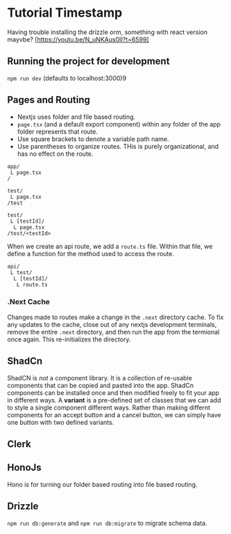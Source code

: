 # Tutorial Timestamp
Having trouble installing the drizzle orm, something with react version mayvbe?
[https://youtu.be/N_uNKAus0II?t=6599]

## Running the project for development
`npm run dev`
(defaults to localhost:3000)9

## Pages and Routing
- Nextjs uses folder and file based routing.
- `page.tsx` (and a default export component) within any folder of the app folder represents that route.
- Use square brackets to denote a variable path name.
- Use parentheses to organize routes. THis is purely organizational, and has no effect on the route.

```
app/
 L page.tsx
/

test/
 L page.tsx
/test

test/
 L [testId]/
  L page.tsx
/test/<testId>
```
When we create an api route, we add a `route.ts` file. Within that file, we define a function for the method used to access the route.
```
api/
 L test/
  L [testId]/
   L route.ts
```

### .Next Cache
Changes made to routes make a change in the `.next` directory cache. To fix any updates to the cache, close out of any nextjs development terminals, remove the entire `.next` directory, and then run the app from the termional once again. This re-initializes the directory.

## ShadCn
ShadCN is *not* a component library. It is a collection of re-usable components that can be copied and pasted into the app.
ShadCn components can be installed once and then modified freely to fit your app in different ways.
A **variant** is a pre-defined set of classes that we can add to style a single component different ways. Rather than making differnt components for an accept button and a cancel button, we can simply have one button with two defined variants.

## Clerk

## HonoJs
Hono is for turning our folder based routing into file based routing.

## Drizzle
`npm run db:generate` and `npm run db:migrate` to migrate schema data.
